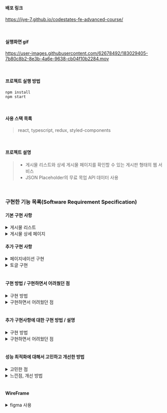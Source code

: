 #### 배포 링크

https://jiye-7.github.io/codestates-fe-advanced-course/

<br/>

#### 실행화면 gif

https://user-images.githubusercontent.com/62678492/183029405-7b80c8b2-8e3b-4a6e-9638-cb04f10b2284.mov

<br/>

#### 프로젝트 실행 방법

```
npm install
npm start
```

<br/>

#### 사용 스택 목록

> react, typescript, redux, styled-components

<br/>

#### 프로젝트 설명

> - 게시물 리스트와 상세 게시물 페이지를 확인할 수 있는 게시판 형태의 웹 서비스
> - JSON Placeholder의 무료 목업 API 데이터 사용

<br/>

### 구현한 기능 목록(Software Requirement Specification)

#### 기본 구현 사항

<details>
<summary>게시물 리스트</summary>
  &nbsp; 1. 게시물 리스트는 게시판 형태로 구성 <br/>
  &nbsp; 2. 100개의 포스트 데이터 렌더링
</details>
<details>
<summary>게시물 상세 페이지</summary>
&nbsp; 1. 각 게시물 상세 페이지에는 댓글 수가 표기, 게시물 내용의 하단에 댓글이 나열 <br/>
&nbsp; 2. 한 포스트 당 5개의 코멘트 데이터 렌더링
</details>

#### 추가 구현 사항

<details>
<summary>페이지네이션 구현</summary>
&nbsp; 1. 전체 포스트 갯수로 총 보여줘야 할 페이지 계산하여 버튼 컴포넌트 구현 <br/>
&nbsp; 2. 기존 100개의 데이터를 렌더링했던 것에서 데이터를 10개씩 보여지도록 구현 <br/>
&nbsp;&nbsp; 2-1. 해당 페이지에 대한 데이터 10개를 slice를 이용하여 페이지네이션 구현 <br/>
</details>
<details>
<summary>토글 구현</summary>
&nbsp; 1. 상세 페이지에서 댓글을 토글 형태로 변경 <br/>
</details>
<br/>

#### 구현 방법 / 구현하면서 어려웠던 점

<details>
<summary>구현 방법</summary>
&nbsp; 1. /posts 요청으로 가져온 100개의 포스트 데이터를 redux store에 저장하여, state를 관리하였고, 전체 리스트를 가져오도록 구현하였습니다. <br/>
&nbsp; 2. 상세페이지로 이동할 때 처음에는 redux에서 선택한 게시글의 id를 비교하여 같은 것을 찾아서 렌더하였는데,
서버로 /posts/id 요청을 날려서 해당 응답 값을 가지고 상세페이지를 구현하도록 변경하였습니다. <br/>
&nbsp; 3. /comments?postId={id} 요청을 사용하여 해당 포스트에 대한 댓글을 가져와서 보여주었습니다. <br/>
</details>
<details>
<summary>구현하면서 어려웠던 점</summary>
&nbsp; 1. 상세페이지에서 게시글과 댓글 가져온 것을 redux에 저장해 놓고, useEffect cleanup 함수를 작성하지 않아서 다시 상세페이지로 들어갔을 때 화면에 기존 내용에서 새롭게 보여줘야 할 데이터로 내용이 바뀌는 것을 확인하였습니다. <br/>
&nbsp;&nbsp; 1-1. 위 문제를 해결하기 위해 기존 글을 지우는 액션 객체를 만들어서 리덕스의 상태를 변경하여 문제를 해결하였습니다. <br/>
&nbsp; 2. 처음 요구사항을 제대로 파악하지 못해 상세페이지를 라우터를 이용하여 처리하였다가 모달창으로 변경해야하는 줄 알고 구현사항을 변경하였습니다. <br/>
&nbsp;&nbsp; 2-1. 요구사항이 정확히 어떤 것인지 정리를 통해, 처음 구현했던 사항이 맞았다는 것을 알고 다시 코드를 구현하였습니다. <br/>
&nbsp; 3. 폴더/파일 등의 구조를 잡을 때 어떤 것이 좋을지 생각하면서 코드를 작성하였지만, 불필요한 폴더 구조가 많아서 정리하였습니다. <br/>
&nbsp;&nbsp; 3-1. 같은 로직에 해당하는 파일들을 폴더별로 분리하였고, redux관련 폴더로 따로 분리하였습니다.  <br/>

</details>

<br/>

#### 추가 구현사항에 대한 구현 방법 / 설명

<details>
<summary>구현 방법</summary>
&nbsp; 1. 페이지네이션 기능을 구현할 때 한 페이지에 보여줘야 할 포스트 개수와 페이지 버튼이 몇개 필요할지에 대한 고민을 하였습니다. <br/>
&nbsp; 2. 전체 게시글 / 한 페이지에 보여줄 포스트 개수를 Math.ceil로 계산하여 총 페이지 갯수를 구했습니다. <br/>
&nbsp; 3. 선택한 페이지에 해당하는 포스트 글을 해당 포스트 가져오는 요청과 댓글 가져오는 요청을 통해 데이터를 가져와 화면에 보여주었습니다. <br/>
&nbsp; 4. 상세페이지에서 댓글에 대한 정보는 댓글 보기 토글을 이용하여 클릭이 일어났을 때 댓글 요청을 가져오도록 처리하였습니다. <br/>
</details>
<details>
<summary>구현하면서 어려웠던 점</summary>
&nbsp; 1. 코드를 작성할 때 조금 더 효율적이고 더 많은 데이터에 대한 요청, 데이터를 핸들링 할 때 어떻게 하면 좋을지 생각하는 것이 어려웠습니다. <br/>
&nbsp; 2. 효율적인 코드, 재사용성과 가독성이 좋은 코드를 작성하는 것이 매우 중요하다고 생각했습니다. <br/>
</details>

<br/>

#### 성능 최적화에 대해서 고민하고 개선한 방법

<details>
<summary>고민한 점</summary>
&nbsp; 1. 상세글 페이지로 갈 때 리덕스에 전체 저장한 글 목록이 있는데 1개의 글 요청을 따로 날릴 필요가 있을까? 생각했지만 <br/>
&nbsp;&nbsp; 리덕스에서 1개의 데이터를 찾기 위해 데이터를 순회하는 것이 좋지 않다는 것을 처음에 생각하지 못했습니다. <br/> 
&nbsp;&nbsp; 더 많은 데이터에 대한 요청이 들어올 때를 생각하고, 접근하는 자세가 바뀌어야 한다는 것을 느낄 수 있었습니다.
</details>
<details>
<summary>느낀점, 개선 방법</summary>
&nbsp; 1. 단 1개의 데이터를 찾는 것이라도, 더 효율적인 것이 무엇인지 깊게 생각하고 코드를 작성해야겠다 느꼈습니다. <br/>
&nbsp;&nbsp; 위에서 만난 고민은 서버에 요청을 보내 그 결과를 받아 처리하는 방법으로 개선하였습니다.
</details>

<br/>

#### WireFrame

<details>
<summary>figma 사용</summary>
<p>post list 화면</p>

![image](https://user-images.githubusercontent.com/62678492/183029856-1d134ffb-9d9c-4a6e-8ae2-d76183263619.png)

<p>post detail 화면</p>

![image](https://user-images.githubusercontent.com/62678492/183029888-da8d13c9-7e2b-4b08-aed2-2010bba249dc.png)

</details>
